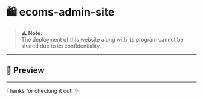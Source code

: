# 🛍️ ecoms-admin-site

> ⚠️ **Note:**  
> The deployment of this website along with its program cannot be shared due to its confidentiality.

---

## 📸 Preview

---

Thanks for checking it out! ✨
